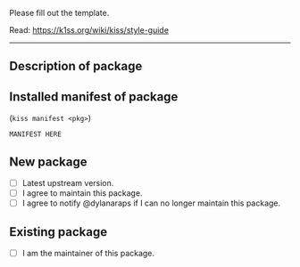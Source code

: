Please fill out the template.

Read: https://k1ss.org/wiki/kiss/style-guide

---

## Description of package


## Installed manifest of package

(`kiss manifest <pkg>`)

```
MANIFEST HERE
```

## New package

- [ ] Latest upstream version.
- [ ] I agree to maintain this package.
- [ ] I agree to notify @dylanaraps if I can no longer maintain this package.

## Existing package

- [ ] I am the maintainer of this package.
